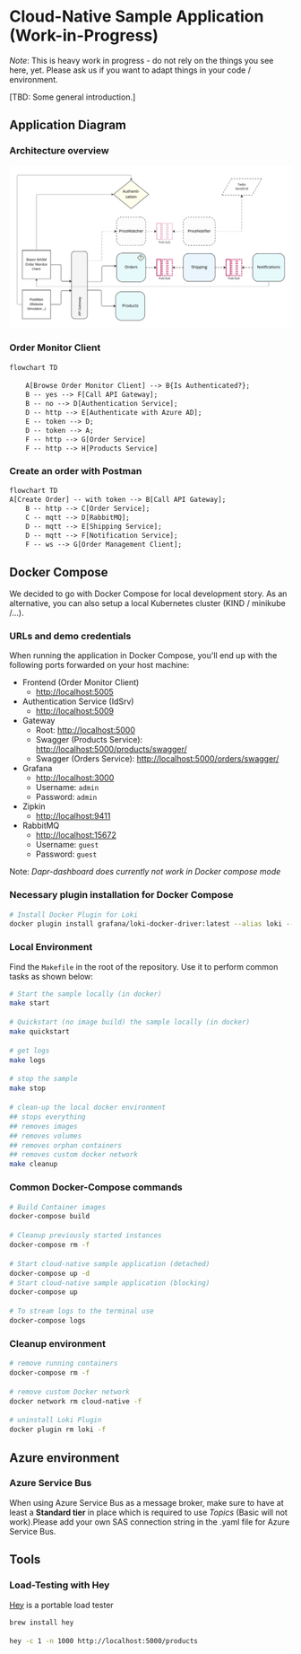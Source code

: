 # Cloud-Native Sample Application (Work-in-Progress)

*Note*: This is heavy work in progress - do not rely on the things you see here, yet. Please ask us if you want to adapt things in your code / environment.

[TBD: Some general introduction.]

## Application Diagram

### Architecture overview

![Architecture Overview](assets/architecture-overview.jpg)

### Order Monitor Client

```mermaid
flowchart TD

    A[Browse Order Monitor Client] --> B{Is Authenticated?};
    B -- yes --> F[Call API Gateway];
    B -- no --> D[Authentication Service];
    D -- http --> E[Authenticate with Azure AD];
    E -- token --> D;
    D -- token --> A;
    F -- http --> G[Order Service]
    F -- http --> H[Products Service]
```

### Create an order with Postman

```mermaid
flowchart TD
A[Create Order] -- with token --> B[Call API Gateway];
    B -- http --> C[Order Service];
    C -- mqtt --> D[RabbitMQ];
    D -- mqtt --> E[Shipping Service];
    D -- mqtt --> F[Notification Service];
    F -- ws --> G[Order Management Client];
```

## Docker Compose

We decided to go with Docker Compose for local development story. As an alternative, you can also setup a local Kubernetes cluster (KIND / minikube /...).

### URLs and demo credentials

When running the application in Docker Compose, you'll end up with the following ports forwarded on your host machine:

* Frontend (Order Monitor Client)
  * [http://localhost:5005](http://localhost:5005)
* Authentication Service (IdSrv)
  * [http://localhost:5009](http://localhost:5009)
* Gateway
  * Root: [http://localhost:5000](http://localhost:5000)
  * Swagger (Products Service): [http://localhost:5000/products/swagger/](http://localhost:5000/products/swagger/)
  * Swagger (Orders Service): [http://localhost:5000/orders/swagger/](http://localhost:5000/orders/swagger/)
* Grafana
  * [http://localhost:3000](http://localhost:3000)
  * Username: `admin`
  * Password: `admin`
* Zipkin
  * [http://localhost:9411](http://localhost:9411)
* RabbitMQ
  * [http://localhost:15672](http://localhost:15672)
  * Username: `guest`
  * Password: `guest`

Note: *Dapr-dashboard does currently not work in Docker compose mode*

### Necessary plugin installation for Docker Compose

```bash
# Install Docker Plugin for Loki
docker plugin install grafana/loki-docker-driver:latest --alias loki --grant-all-permissions
```

### Local Environment

Find the `Makefile` in the root of the repository. Use it to perform common tasks as shown below:

```bash
# Start the sample locally (in docker)
make start 

# Quickstart (no image build) the sample locally (in docker)
make quickstart

# get logs
make logs

# stop the sample
make stop

# clean-up the local docker environment
## stops everything
## removes images
## removes volumes
## removes orphan containers
## removes custom docker network
make cleanup
```

### Common Docker-Compose commands

```bash
# Build Container images
docker-compose build

# Cleanup previously started instances
docker-compose rm -f

# Start cloud-native sample application (detached)
docker-compose up -d
# Start cloud-native sample application (blocking)
docker-compose up

# To stream logs to the terminal use
docker-compose logs
```

### Cleanup environment

```bash
# remove running containers
docker-compose rm -f

# remove custom Docker network
docker network rm cloud-native -f

# uninstall Loki Plugin
docker plugin rm loki -f
```

## Azure environment

### Azure Service Bus

When using Azure Service Bus as a message broker, make sure to have at least a **Standard tier** in place which is required to use *Topics* (Basic will not work).Please add your own SAS connection string in the .yaml file for Azure Service Bus.

## Tools

### Load-Testing with Hey

[Hey](https://github.com/rakyll/hey) is a portable load tester

```bash
brew install hey

hey -c 1 -n 1000 http://localhost:5000/products
```

